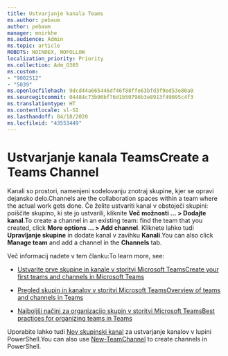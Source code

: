 ```yaml
---
title: Ustvarjanje kanala Teams
ms.author: pebaum
author: pebaum
manager: mnirkhe
ms.audience: Admin
ms.topic: article
ROBOTS: NOINDEX, NOFOLLOW
localization_priority: Priority
ms.collection: Adm_O365
ms.custom:
- "9002512"
- "5039"
ms.openlocfilehash: 9dcd44a665446df46f88ffe63bfd3f9ed53e80a0
ms.sourcegitcommit: 04484c73b96bf76d1b50796b3e8913f49095c4f3
ms.translationtype: HT
ms.contentlocale: sl-SI
ms.lasthandoff: 04/18/2020
ms.locfileid: "43553449"
---
```

# <a name="create-a-teams-channel"></a><span data-ttu-id="687ac-102">Ustvarjanje kanala Teams</span><span class="sxs-lookup"><span data-stu-id="687ac-102">Create a Teams Channel</span></span>

<span data-ttu-id="687ac-103">Kanali so prostori, namenjeni sodelovanju znotraj skupine, kjer se opravi dejansko delo.</span><span class="sxs-lookup"><span data-stu-id="687ac-103">Channels are the collaboration spaces within a team where the actual work gets done.</span></span> <span data-ttu-id="687ac-104">Če želite ustvariti kanal v obstoječi skupini: poiščite skupino, ki ste jo ustvarili, kliknite **Več možnosti ... > Dodajte kanal**.</span><span class="sxs-lookup"><span data-stu-id="687ac-104">To create a channel in an existing team: find the team that you created, click **More options ... > Add channel**.</span></span> <span data-ttu-id="687ac-105">Kliknete lahko tudi **Upravljanje skupine** in dodate kanal v zavihku **Kanali**.</span><span class="sxs-lookup"><span data-stu-id="687ac-105">You can also click **Manage team** and add a channel in the **Channels** tab.</span></span>

<span data-ttu-id="687ac-106">Več informacij nadete v tem članku:</span><span class="sxs-lookup"><span data-stu-id="687ac-106">To learn more, see:</span></span>

- [<span data-ttu-id="687ac-107">Ustvarite prve skupine in kanale v storitvi Microsoft Teams</span><span class="sxs-lookup"><span data-stu-id="687ac-107">Create your first teams and channels in Microsoft Teams</span></span>](https://docs.microsoft.com/MicrosoftTeams/get-started-with-teams-create-your-first-teams-and-channels)

- [<span data-ttu-id="687ac-108">Pregled skupin in kanalov v storitvi Microsoft Teams</span><span class="sxs-lookup"><span data-stu-id="687ac-108">Overview of teams and channels in Teams</span></span>](https://docs.microsoft.com/microsoftteams/teams-channels-overview)

- [<span data-ttu-id="687ac-109">Najboljši načini za organizacijo skupin v storitvi Microsoft Teams</span><span class="sxs-lookup"><span data-stu-id="687ac-109">Best practices for organizing teams in Teams</span></span>](https://docs.microsoft.com/MicrosoftTeams/best-practices-organizing)

<span data-ttu-id="687ac-110">Uporabite lahko tudi [Nov skupinski kanal](https://docs.microsoft.com/powershell/module/teams/new-teamchannel?view=teams-ps) za ustvarjanje kanalov v lupini PowerShell.</span><span class="sxs-lookup"><span data-stu-id="687ac-110">You can also use [New-TeamChannel](https://docs.microsoft.com/powershell/module/teams/new-teamchannel?view=teams-ps) to create channels in PowerShell.</span></span> 
